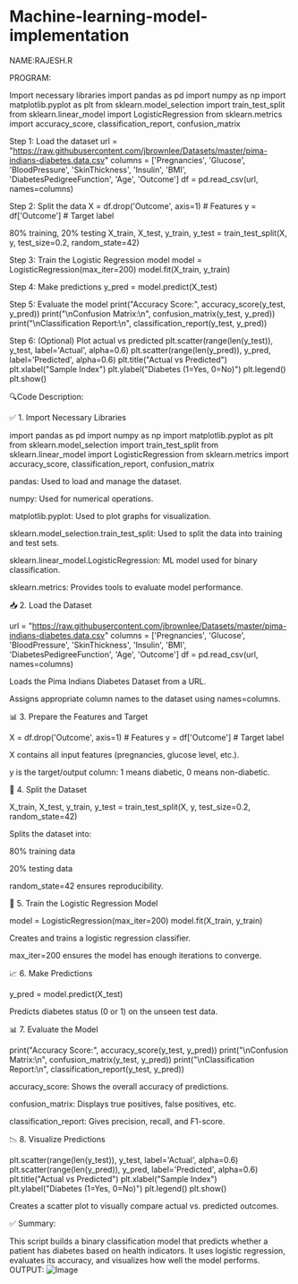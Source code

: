 # Machine-learning-model-implementation

NAME:RAJESH.R

PROGRAM:

Import necessary libraries
import pandas as pd import numpy as np import matplotlib.pyplot as plt from sklearn.model_selection import train_test_split from sklearn.linear_model import LogisticRegression from sklearn.metrics import accuracy_score, classification_report, confusion_matrix

Step 1: Load the dataset
url = "https://raw.githubusercontent.com/jbrownlee/Datasets/master/pima-indians-diabetes.data.csv" columns = ['Pregnancies', 'Glucose', 'BloodPressure', 'SkinThickness', 'Insulin', 'BMI', 'DiabetesPedigreeFunction', 'Age', 'Outcome'] df = pd.read_csv(url, names=columns)

Step 2: Split the data
X = df.drop('Outcome', axis=1) # Features y = df['Outcome'] # Target label

80% training, 20% testing
X_train, X_test, y_train, y_test = train_test_split(X, y, test_size=0.2, random_state=42)

Step 3: Train the Logistic Regression model
model = LogisticRegression(max_iter=200) model.fit(X_train, y_train)

Step 4: Make predictions
y_pred = model.predict(X_test)

Step 5: Evaluate the model
print("Accuracy Score:", accuracy_score(y_test, y_pred)) print("\nConfusion Matrix:\n", confusion_matrix(y_test, y_pred)) print("\nClassification Report:\n", classification_report(y_test, y_pred))

Step 6: (Optional) Plot actual vs predicted
plt.scatter(range(len(y_test)), y_test, label='Actual', alpha=0.6) plt.scatter(range(len(y_pred)), y_pred, label='Predicted', alpha=0.6) plt.title("Actual vs Predicted") plt.xlabel("Sample Index") plt.ylabel("Diabetes (1=Yes, 0=No)") plt.legend() plt.show()

🔍Code Description:

✅ 1. Import Necessary Libraries

import pandas as pd import numpy as np import matplotlib.pyplot as plt from sklearn.model_selection import train_test_split from sklearn.linear_model import LogisticRegression from sklearn.metrics import accuracy_score, classification_report, confusion_matrix

pandas: Used to load and manage the dataset.

numpy: Used for numerical operations.

matplotlib.pyplot: Used to plot graphs for visualization.

sklearn.model_selection.train_test_split: Used to split the data into training and test sets.

sklearn.linear_model.LogisticRegression: ML model used for binary classification.

sklearn.metrics: Provides tools to evaluate model performance.

📥 2. Load the Dataset

url = "https://raw.githubusercontent.com/jbrownlee/Datasets/master/pima-indians-diabetes.data.csv" columns = ['Pregnancies', 'Glucose', 'BloodPressure', 'SkinThickness', 'Insulin', 'BMI', 'DiabetesPedigreeFunction', 'Age', 'Outcome'] df = pd.read_csv(url, names=columns)

Loads the Pima Indians Diabetes Dataset from a URL.

Assigns appropriate column names to the dataset using names=columns.

📊 3. Prepare the Features and Target

X = df.drop('Outcome', axis=1) # Features y = df['Outcome'] # Target label

X contains all input features (pregnancies, glucose level, etc.).

y is the target/output column: 1 means diabetic, 0 means non-diabetic.

🧪 4. Split the Dataset

X_train, X_test, y_train, y_test = train_test_split(X, y, test_size=0.2, random_state=42)

Splits the dataset into:

80% training data

20% testing data

random_state=42 ensures reproducibility.

🤖 5. Train the Logistic Regression Model

model = LogisticRegression(max_iter=200) model.fit(X_train, y_train)

Creates and trains a logistic regression classifier.

max_iter=200 ensures the model has enough iterations to converge.

📈 6. Make Predictions

y_pred = model.predict(X_test)

Predicts diabetes status (0 or 1) on the unseen test data.

📊 7. Evaluate the Model

print("Accuracy Score:", accuracy_score(y_test, y_pred)) print("\nConfusion Matrix:\n", confusion_matrix(y_test, y_pred)) print("\nClassification Report:\n", classification_report(y_test, y_pred))

accuracy_score: Shows the overall accuracy of predictions.

confusion_matrix: Displays true positives, false positives, etc.

classification_report: Gives precision, recall, and F1-score.

📉 8. Visualize Predictions

plt.scatter(range(len(y_test)), y_test, label='Actual', alpha=0.6) plt.scatter(range(len(y_pred)), y_pred, label='Predicted', alpha=0.6) plt.title("Actual vs Predicted") plt.xlabel("Sample Index") plt.ylabel("Diabetes (1=Yes, 0=No)") plt.legend() plt.show()

Creates a scatter plot to visually compare actual vs. predicted outcomes.

✅ Summary:

This script builds a binary classification model that predicts whether a patient has diabetes based on health indicators. It uses logistic regression, evaluates its accuracy, and visualizes how well the model performs.
OUTPUT:
![Image](https://github.com/user-attachments/assets/da56518a-1392-41b9-af10-41380118e832)
